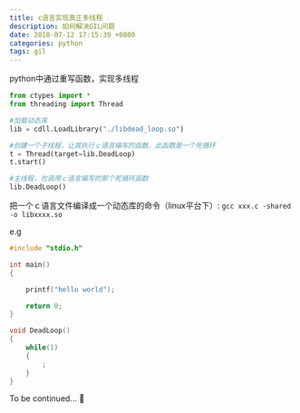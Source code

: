 ```yaml
---
title: c语言实现真正多线程
description: 如何解决GIL问题
date: 2018-07-12 17:15:39 +0800
categories: python
tags: gil
---
```


python中通过重写函数，实现多线程

```python
from ctypes import *
from threading import Thread

#加载动态库
lib = cdll.LoadLibrary("./libdead_loop.so")

#创建一个子线程，让其执行ｃ语言编写的函数，此函数是一个死循环
t = Thread(target=lib.DeadLoop)
t.start()

#主线程，也调用ｃ语言编写的那个死循环函数
lib.DeadLoop()

```

把一个ｃ语言文件编译成一个动态库的命令（linux平台下）:
`gcc xxx.c -shared -o libxxxx.so`

e.g

```c
#include "stdio.h"

int main()
{

    printf("hello world");

    return 0;
}

```



```c
void DeadLoop()
{
    while(1)
    {
        ;
    }
}   
```




To be continued... :runner: 